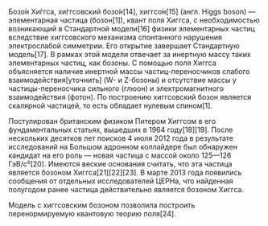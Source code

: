 Бозо́н Хи́ггса, хи́ггсовский бозо́н[14], хиггсо́н[15] (англ. Higgs boson) — элементарная частица (бозон[1]), квант поля Хиггса, с необходимостью возникающий в Стандартной модели[16] физики элементарных частиц вследствие хиггсовского механизма спонтанного нарушения электрослабой симметрии. Его открытие завершает Стандартную модель[17]. В рамках этой модели отвечает за инертную массу таких элементарных частиц, как бозоны. С помощью поля Хиггса объясняется наличие инертной массы частиц-переносчиков слабого взаимодействия[уточнить] (W- и Z-бозоны) и отсутствие массы у частицы-переносчика сильного (глюон) и электромагнитного взаимодействия (фотон). По построению хиггсовский бозон является скалярной частицей, то есть обладает нулевым спином[1].

Постулирован британским физиком Питером Хиггсом в его фундаментальных статьях, вышедших в 1964 году[18][19]. После нескольких десятков лет поисков 4 июля 2012 года в результате исследований на Большом адронном коллайдере был обнаружен кандидат на его роль — новая частица с массой около 125—126 ГэВ/c²[20]. Имеются веские основания считать, что эта частица является бозоном Хиггса[21][22][23]. В марте 2013 года появились сообщения от отдельных исследователей ЦЕРНа, что найденная полугодом ранее частица действительно является бозоном Хиггса.

Модель с хиггсовским бозоном позволила построить перенормируемую квантовую теорию поля[24].

<!---
ISAKENSMI/ISAKENSMI is a ✨ special ✨ repository because its `README.md` (this file) appears on your GitHub profile.
You can click the Preview link to take a look at your changes.
--->

